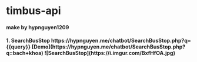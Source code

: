 # timbus-api
<h4>make by hypnguyen1209<h4>
  1. SearchBusStop
https://hypnguyen.me/chatbot/SearchBusStop.php?q={{query}} 
[Demo](https://hypnguyen.me/chatbot/SearchBusStop.php?q=bach+khoa)
![SearchBusStop](https://i.imgur.com/BxfHfOA.jpg)
 
